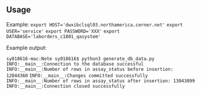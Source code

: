 ## Usage
Example:
`export HOST='dwxibclsql03.northamerica.cerner.net'`
`export USER='service'`
`export PASSWORD='XXX'`
`export DATABASE='laborders_c1801_qasystem'`

Example output:

`sy018616-mac:Note sy018616$ python3 generate_db_data.py `
`INFO:__main__:Connection to the database successful`
`INFO:__main__:Number of rows in assay_status before insertion: 12044360`
`INFO:__main__:Changes committed successfully`
`INFO:__main__:Number of rows in assay_status after insertion: 13043099`
`INFO:__main__:Connection closed successfully`
